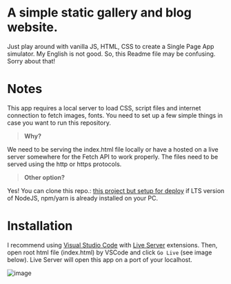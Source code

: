 # A simple static gallery and blog website.
Just play around with vanilla JS, HTML, CSS to create a Single Page App simulator. My English is not good. So, this Readme file may be confusing. Sorry about that!

# Notes
This app requires a local server to load CSS, script files and internet connection to fetch images, fonts. You need to set up a few simple things in case you want to run this repository.

> **Why?**

We need to be serving the index.html file locally or have a hosted on a live server somewhere for the Fetch API to work properly. The files need to be served using the http or https protocols.

> **Other option?**

Yes! You can clone this repo.: [this project but setup for deploy](https://github.com/kaisergeX/simple_spa_html_css_deploy) if LTS version of NodeJS, npm/yarn is already installed on your PC.


# Installation
I recommend using [Visual Studio Code](https://code.visualstudio.com/download) with [Live Server](https://marketplace.visualstudio.com/items?itemName=ritwickdey.LiveServer) extensions. Then, open root html file (index.html) by VSCode and click `Go Live` (see image below). Live Server will open this app on a port of your localhost.

![image](https://user-images.githubusercontent.com/57087803/126066465-f65d116b-a660-4930-899e-68c02a856a02.png)
